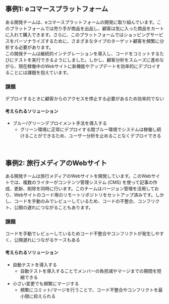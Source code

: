 ## 事例1: eコマースプラットフォーム
ある開発チームは、eコマースプラットフォームの開発に取り組んでいます。このプラットフォームでは売り手が商品を出品し、顧客は気に入った商品をカートに入れて購入できます。さらに、このプラットフォームではショッピングサービスをパーソナライズするために、さまざまなタイプのターゲット顧客を頻繁に分析する必要があります。<br>
この開発チームは継続的インテグレーションを導入し、コードをコミットするたびにテストを実行できるようにしました。しかし、顧客分析をスムーズに進めながら、現在稼働中のWebサイトに新機能やアップデートを効率的にデプロイすることには課題を抱えています。<br>
### 課題
デプロイするときに顧客からのアクセスを停止する必要があるため効率的でない
#### 考えられるソリューション
- ブルー/グリーンデプロイメント手法を導入する<br>
  - グリーン環境に正常にデプロイする間ブルー環境でシステムは稼働し続けることができるため、ユーザー分析を止めることなくデプロイできる

<br>

## 事例2: 旅行メディアのWebサイト
ある開発チームは旅行メディアのWebサイトを開発しています。このWebサイトでは、複数のライターがコンテンツ管理システム (CMS) を使って記事の作成、更新、削除を同時に行います。このチームはバージョン管理を活用しており、Webサイトのコード用のリモートリポジトリをセットアップ済みです。しかし、コードを手動のみでレビューしているため、コードの不整合、コンフリクト、公開の遅れにつながることもあります。<br>
### 課題
コードを手動でレビューしているためコード不整合やコンフリクトが発生しやすく、公開遅れにつながるケースもある
#### 考えられるソリューション
- 自動テストを導入する
  -  自動テストを導入することでメンバーの負担減やマージまでの期間を短縮できる
- 小さい変更でも頻繁にマージする
  - 頻繁にコミット/マージを行うことで、コード不整合やコンフリクトを最小限に抑えられる

